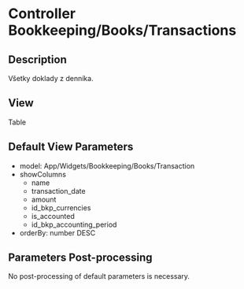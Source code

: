 # Controller Bookkeeping/Books/Transactions

## Description

Všetky doklady z denníka. 

## View

Table

## Default View Parameters

* model: App/Widgets/Bookkeeping/Books/Transaction
* showColumns
  * name
  * transaction_date
  * amount
  * id_bkp_currencies
  * is_accounted
  * id_bkp_accounting_period
* orderBy: number DESC

## Parameters Post-processing

No post-processing of default parameters is necessary.